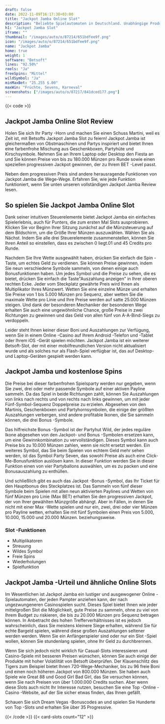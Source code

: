 ```yaml
---
draft: false
date: 2022-11-09T16:17:38+03:00
title: "Jackpot Jamba Online Slot"
description: "Beliebte Spielautomaten in Deutschland. Unabhängige Produktbewertungen und exklusive Anmeldeangebote. Jetzt spielen!"
h1: "Jackpot Jamba Slot"
iframe: ""
thumbnail: "/images/auto/o/87214/651bdfee9f.png"
icon: "/images/auto/o/87214/651bdfee9f.png"
name: "Jackpot Jamba"
home: true
weight: 1
software: "Betsoft"
lines: "92.50%"
reels: "Ja"
freeSpins: "Mittel"
wildSymbol: "Ja"
minMaxBet: "25.255 $.00"
maxWin: "Früchte, Sevens, Karneval"
screenshots: ["/images/auto/o/87217/841dced177.png"]
---
```


{{< code >}}<h2>Jackpot Jamba Online Slot Review</h2><p>Holen Sie sich Ihr Party -Horn und machen Sie einen Schuss Martini, weil es Zeit ist, mit Betsofts Jackpot Jamba Slot zu feiern! Jackpot Jamba ist gleichermaßen von Obstmaschinen und Partys inspiriert und bietet Ihnen eine farbenfrohe Mischung aus Geschenkboxen, Partyhüte und Kirschsymbole. Nehmen Sie an Ihrem Laptop oder Desktop den Fiesta an und Sie können Preise von bis zu 180.000 Münzen pro Runde sowie einen speziellen progressiven Jackpot gewinnen, der zu Ihrem BET -Level passt.</p><p>Neben dem progressiven Preis sind andere herausragende Funktionen von Jackpot Jamba die Wege-Wege. Erfahren Sie, wie jede Funktion funktioniert, wenn Sie unten unseren vollständigen Jackpot Jamba Review lesen.</p><h2>So spielen Sie Jackpot Jamba Online Slot</h2><p>Dank seiner intuitiven Steuerelemente bietet Jackpot Jamba ein einfaches Spielerlebnis, auch für Punters, die zum ersten Mal Slots ausprobieren. Klicken Sie vor Beginn Ihrer Sitzung zunächst auf die Münzsteuerung auf dem Bildschirm, um die Größe Ihrer Münzen auszuwählen. Wählen Sie als Nächst. Indem Sie alle drei Steuerelemente zusammenstellen, können Sie Ihren Anteil so einstellen, dass es zwischen 0 liegt.01 und 45 Credits pro Runde.</p><p>Nachdem Sie Ihre Wette ausgewählt haben, drücken Sie einfach die Spin -Taste, um echtes Geld zu verdienen. Sie können Preise gewinnen, indem Sie neun verschiedene Symbole sammeln, von denen einige auch Bonusfunktionen haben. Um jedes Symbol und die Preise zu sehen, die es bietet, drücken Sie einfach die Taste"Auszahlung anzeigen" in Ihrer oberen rechten Ecke. Jeder vom Steckplatz gewährte Preis wird Ihnen als Multiplikator Ihres Münzwert. Wetten Sie eine einzelne Münze und erhalten Sie Preise von 1 bis 5.000 Münzen pro Sequenz, aber wetten Sie die maximale Wette pro Linie und Ihre Preise werden auf satte 25.000 Münzen steigen. Und dank der besonderen Mechaniker der besonderen Wege erhalten Sie auch eine ungewöhnliche Chance, große Preise in zwei Richtungen zu gewinnen und das Geld von allen fünf von A-A-Bind-Siegs zu verdoppeln.</p><p>Leider steht Ihnen keiner dieser Boni und Auszahlungen zur Verfügung, wenn Sie in einem Online -Casino auf Ihrem Android -Telefon und -Tablet oder Ihrem iOS -Gerät spielen möchten. Jackpot Jamba ist ein weiterer Betsoft-Slot, der mit einer mobilfreundlichen Version nicht aktualisiert wurde und als solches nur als Flash-Spiel verfügbar ist, das auf Desktop- und Laptop-Geräten gespielt werden kann.</p><h2>Jackpot Jamba und kostenlose Spins</h2><p>Die Preise bei dieser farbenfrohen Spielsparty werden nur gegeben, wenn Sie zwei, drei oder mehr passende Symbole auf einer aktiven Payline sammeln. Da das Spiel in beide Richtungen zahlt, können Sie Auszahlungen von links nach rechts und von rechts nach links gewinnen, um mit jeder Fünf-Symbol-Sequenz Doppelpreise zu erzielen. Abgesehen von den Martinis, Geschenkboxen und Partyhornsymbolen, die einige der größten Auszahlungen verbergen, sind andere profitable Ikonen, die Sie sammeln können, die drei Bonus -Symbole.</p><p>Das hilfreichste Bonus -Symbol ist der Partyhut Wild, der jedes reguläre Ikone abgesehen von den Jackpot- und Bonus -Symbolen ersetzen kann, um eine Gewinnkombination zu vervollständigen. Dieses Symbol kann auch Preise bis zu 10.000 Münzen zahlen, wenn sie nicht ersetzt werden. Ein weiteres Symbol, das Sie beim Spielen von echtem Geld mehr sehen werden, ist das Symbol Party Seven, das sowohl Preise als auch eine Click-Me-Bonusfunktion auslösen kann. In dieser Funktion werden Sie in dieser Funktion einen von vier Partyballons auswählen, um es zu packen und eine Bonusauszahlung zu enthüllen.</p><p>Und schließlich gibt es auch das Jackpot -Bonus -Symbol, das Ihr Ticket für den Hauptbonus des Steckplatzes ist. Das Sammeln von fünf dieser Symbole beim Spielen mit allen neun aktivierten Paylines und Wetten von fünf Münzen pro Linie (Max BET) erhalten Sie den progressiven Jackpot, der von Ihrer gewählten Münzgröße abhängt. Aber in Fällen, in denen Sie nicht mit einer Max -Wette spielen und nur ein, zwei, drei oder vier Münzen pro Payline wetten, erhalten Sie mit fünf Symbolen einen Preis von 5.000, 10.000, 15.000 und 20.000 Münzen. beziehungsweise.</p><h3>
Slot -Funktionen</h3><ul>
<li></span>
Multiplikatoren</li>
<li></span>
Streuung</li>
<li></span>
Wildes Symbol</li>
<li></span>
Freie Spins</li>
<li></span>
Wiederholungen</li>
<li></span>
Spielfunktion</li></ul><h2>Jackpot Jamba -Urteil und ähnliche Online Slots</h2><p>Im Wesentlichen ist Jackpot Jamba ein lustiger und ausgewogener Online -Spielautomaten, der jeden Pampter anziehen kann, der nach ungezwungeneren Casinospielen sucht. Dieses Spiel bietet Ihnen wie jeder mittelgroßen Slot die Möglichkeit, gute Preise zu sammeln, ohne zu viel von Ihrem Budget zu riskieren, die bis zu 20.000 Münzen pro Sequenz betragen können. In Anbetracht des hohen Trefferverhältnisses ist es jedoch wahrscheinlich, dass Sie meistens kleinere Siege erhalten, während Sie für echte Bargeld spielen, während diese großen Auszahlungen seltener werden werden. Wenn Sie ein Anfängerspieler sind oder nur ein Slot -Spiel wollen, können Sie stundenlang spielen, ohne Ihr Geld zu durchbrennen.</p><p>Wenn Sie sich jedoch nicht wirklich für Casual-Slots interessieren und Casino-Spiele mit besseren Preisen wünschen, können Sie auch einige der Produkte mit hoher Volatilität von Betsoft überprüfen. Der Klauenschlitz des Tigers zum Beispiel bietet Ihnen 720-Wege-Mechaniker, bis zu 96 freie Boni und einen noch höheren Jackpot von 800.000 Münzen. Sie haben auch Spiele wie Great 88 und Good Girl Bad Girl, das Sie versuchen können, wenn Sie nach Preisen von über 1.000.000 Credits suchen. Aber wenn diese Slots auch nicht Ihr Interesse nutzen, besuchen Sie eine Top -Online -Casino -Website, auf der Sie sicher etwas finden, das Ihnen gefällt.</p><p>
Schauen Sie sich Dream Vegas -Bonuscodes an und spielen Sie Hunderte von Top -Slots und erhalten Sie über 35 Progressive.</p>{{< /code >}}
 {{< card-slots count="12" >}}
